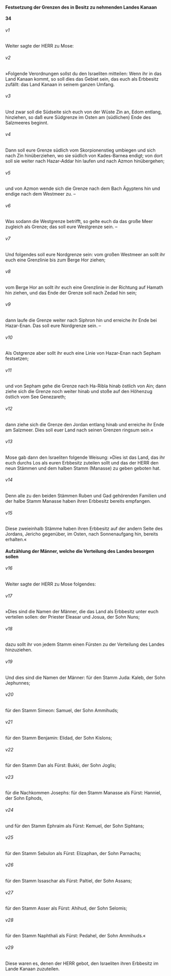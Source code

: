 #### Festsetzung der Grenzen des in Besitz zu nehmenden Landes Kanaan

__34__

###### v1
Weiter sagte der HERR zu Mose:

###### v2
»Folgende Verordnungen sollst du den Israeliten mitteilen: Wenn ihr in das Land Kanaan kommt, so soll dies das Gebiet sein, das euch als Erbbesitz zufällt: das Land Kanaan in seinem ganzen Umfang.

###### v3
Und zwar soll die Südseite sich euch von der Wüste Zin an, Edom entlang, hinziehen, so daß eure Südgrenze im Osten am (südlichen) Ende des Salzmeeres beginnt.

###### v4
Dann soll eure Grenze südlich vom Skorpionenstieg umbiegen und sich nach Zin hinüberziehen, wo sie südlich von Kades-Barnea endigt; von dort soll sie weiter nach Hazar-Addar hin laufen und nach Azmon hinübergehen;

###### v5
und von Azmon wende sich die Grenze nach dem Bach Ägyptens hin und endige nach dem Westmeer zu. –

###### v6
Was sodann die Westgrenze betrifft, so gelte euch da das große Meer zugleich als Grenze; das soll eure Westgrenze sein. –

###### v7
Und folgendes soll eure Nordgrenze sein: vom großen Westmeer an sollt ihr euch eine Grenzlinie bis zum Berge Hor ziehen;

###### v8
vom Berge Hor an sollt ihr euch eine Grenzlinie in der Richtung auf Hamath hin ziehen, und das Ende der Grenze soll nach Zedad hin sein;

###### v9
dann laufe die Grenze weiter nach Siphron hin und erreiche ihr Ende bei Hazar-Enan. Das soll eure Nordgrenze sein. –

###### v10
Als Ostgrenze aber sollt ihr euch eine Linie von Hazar-Enan nach Sepham festsetzen;

###### v11
und von Sepham gehe die Grenze nach Ha-Ribla hinab östlich von Ain; dann ziehe sich die Grenze noch weiter hinab und stoße auf den Höhenzug östlich vom See Genezareth;

###### v12
dann ziehe sich die Grenze den Jordan entlang hinab und erreiche ihr Ende am Salzmeer. Dies soll euer Land nach seinen Grenzen ringsum sein.«


###### v13
Mose gab dann den Israeliten folgende Weisung: »Dies ist das Land, das ihr euch durchs Los als euren Erbbesitz zuteilen sollt und das der HERR den neun Stämmen und dem halben Stamm (Manasse) zu geben geboten hat.

###### v14
Denn alle zu den beiden Stämmen Ruben und Gad gehörenden Familien und der halbe Stamm Manasse haben ihren Erbbesitz bereits empfangen.

###### v15
Diese zweieinhalb Stämme haben ihren Erbbesitz auf der andern Seite des Jordans, Jericho gegenüber, im Osten, nach Sonnenaufgang hin, bereits erhalten.«

#### Aufzählung der Männer, welche die Verteilung des Landes besorgen sollen


###### v16
Weiter sagte der HERR zu Mose folgendes:

###### v17
»Dies sind die Namen der Männer, die das Land als Erbbesitz unter euch verteilen sollen: der Priester Eleasar und Josua, der Sohn Nuns;

###### v18
dazu sollt ihr von jedem Stamm einen Fürsten zu der Verteilung des Landes hinzuziehen.

###### v19
Und dies sind die Namen der Männer: für den Stamm Juda: Kaleb, der Sohn Jephunnes;

###### v20
für den Stamm Simeon: Samuel, der Sohn Ammihuds;

###### v21
für den Stamm Benjamin: Elidad, der Sohn Kislons;

###### v22
für den Stamm Dan als Fürst: Bukki, der Sohn Joglis;

###### v23
für die Nachkommen Josephs: für den Stamm Manasse als Fürst: Hanniel, der Sohn Ephods,

###### v24
und für den Stamm Ephraim als Fürst: Kemuel, der Sohn Siphtans;

###### v25
für den Stamm Sebulon als Fürst: Elizaphan, der Sohn Parnachs;

###### v26
für den Stamm Issaschar als Fürst: Paltiel, der Sohn Assans;

###### v27
für den Stamm Asser als Fürst: Ahihud, der Sohn Selomis;

###### v28
für den Stamm Naphthali als Fürst: Pedahel, der Sohn Ammihuds.«

###### v29
Diese waren es, denen der HERR gebot, den Israeliten ihren Erbbesitz im Lande Kanaan zuzuteilen.